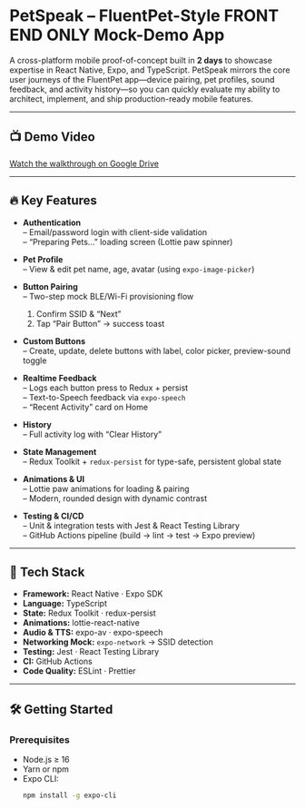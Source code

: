# PetSpeak – FluentPet-Style FRONT END ONLY Mock-Demo App

A cross-platform mobile proof-of-concept built in **2 days** to showcase expertise in React Native, Expo, and TypeScript. PetSpeak mirrors the core user journeys of the FluentPet app—device pairing, pet profiles, sound feedback, and activity history—so you can quickly evaluate my ability to architect, implement, and ship production-ready mobile features.

---

## 📺 Demo Video

[Watch the walkthrough on Google Drive]([https://your-google-drive-link](https://drive.google.com/drive/folders/1_8ipDoCw9udn45N-2z2WFHG8SwQLPZGQ?usp=drive_link))

---

## 🔥 Key Features

- **Authentication**  
  – Email/password login with client-side validation  
  – “Preparing Pets…” loading screen (Lottie paw spinner)

- **Pet Profile**  
  – View & edit pet name, age, avatar (using `expo-image-picker`)  

- **Button Pairing**  
  – Two-step mock BLE/Wi-Fi provisioning flow  
    1. Confirm SSID & “Next”  
    2. Tap “Pair Button” → success toast  

- **Custom Buttons**  
  – Create, update, delete buttons with label, color picker, preview-sound toggle  

- **Realtime Feedback**  
  – Logs each button press to Redux + persist  
  – Text-to-Speech feedback via `expo-speech`  
  – “Recent Activity” card on Home  

- **History**  
  – Full activity log with “Clear History”  

- **State Management**  
  – Redux Toolkit + `redux-persist` for type-safe, persistent global state  

- **Animations & UI**  
  – Lottie paw animations for loading & pairing  
  – Modern, rounded design with dynamic contrast  

- **Testing & CI/CD**  
  – Unit & integration tests with Jest & React Testing Library  
  – GitHub Actions pipeline (build → lint → test → Expo preview)

---

## 🚀 Tech Stack

- **Framework:** React Native · Expo SDK  
- **Language:** TypeScript  
- **State:** Redux Toolkit · redux-persist  
- **Animations:** lottie-react-native  
- **Audio & TTS:** expo-av · expo-speech  
- **Networking Mock:** `expo-network` → SSID detection  
- **Testing:** Jest · React Testing Library  
- **CI:** GitHub Actions  
- **Code Quality:** ESLint · Prettier  

---

## 🛠️ Getting Started

### Prerequisites

- Node.js ≥ 16  
- Yarn or npm  
- Expo CLI:  
  ```bash
  npm install -g expo-cli
